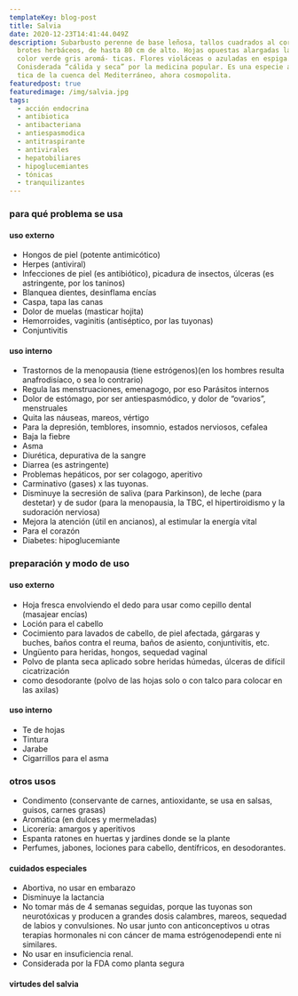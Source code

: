 ```yaml
---
templateKey: blog-post
title: Salvia
date: 2020-12-23T14:41:44.049Z
description: Subarbusto perenne de base leñosa, tallos cuadrados al corte,
  brotes herbáceos, de hasta 80 cm de alto. Hojas opuestas alargadas lanceoladas
  color verde gris aromá- ticas. Flores violáceas o azuladas en espiga.
  Conisderada “cálida y seca” por la medicina popular. Es una especie aromá-
  tica de la cuenca del Mediterráneo, ahora cosmopolita.
featuredpost: true
featuredimage: /img/salvia.jpg
tags:
  - acción endocrina
  - antibiotica
  - antibacteriana
  - antiespasmodica
  - antitraspirante
  - antivirales
  - hepatobiliares
  - hipoglucemiantes
  - tónicas
  - tranquilizantes
---
```

### para qué problema se usa

#### uso externo

* Hongos de piel (potente antimicótico)
* Herpes (antiviral)
* Infecciones de piel (es antibiótico), picadura de insectos, úlceras (es astringente, por los taninos)
* Blanquea dientes, desinflama encías
* Caspa, tapa las canas
* Dolor de muelas (masticar hojita)
* Hemorroides, vaginitis (antiséptico, por las tuyonas)
* Conjuntivitis

#### uso interno

* Trastornos de la menopausia (tiene estrógenos)(en los hombres resulta anafrodisíaco, o sea lo contrario)
* Regula las menstruaciones, emenagogo, por eso Parásitos internos
* Dolor de estómago, por ser antiespasmódico, y dolor de “ovarios”, menstruales
* Quita las náuseas, mareos, vértigo
* Para la depresión, temblores, insomnio, estados nerviosos, cefalea
* Baja la fiebre
* Asma
* Diurética, depurativa de la sangre
* Diarrea (es astringente)
* Problemas hepáticos, por ser colagogo, aperitivo
* Carminativo (gases) x las tuyonas.
* Disminuye la secresión de saliva (para Parkinson), de leche (para destetar) y de sudor (para la menopausia, la TBC, el hipertiroidismo y la sudoración nerviosa)
* Mejora la atención (útil en ancianos), al estimular la energía vital
* Para el corazón
* Diabetes: hipoglucemiante

### preparación y modo de uso

#### uso externo

* Hoja fresca envolviendo el dedo para usar como cepillo dental (masajear encías)
* Loción para el cabello
* Cocimiento para lavados de cabello, de piel afectada, gárgaras y buches, baños contra el reuma, baños de asiento, conjuntivitis, etc.
* Ungüento para heridas, hongos, sequedad vaginal
* Polvo de planta seca aplicado sobre heridas húmedas, úlceras de difícil cicatrización
* como desodorante (polvo de las hojas solo o con talco para colocar en las axilas)

#### uso interno

* Te de hojas
* Tintura
* Jarabe
* Cigarrillos para el asma

### otros usos

* Condimento (conservante de carnes, antioxidante, se usa en salsas, guisos, carnes grasas)
* Aromática (en dulces y mermeladas)
* Licorería: amargos y aperitivos
* Espanta ratones en huertas y jardines donde se la plante
* Perfumes, jabones, lociones para cabello, dentífricos, en desodorantes.

#### cuidados especiales

* Abortiva, no usar en embarazo
* Disminuye la lactancia
* No tomar más de 4 semanas seguidas, porque las tuyonas son neurotóxicas y producen a grandes dosis calambres, mareos, sequedad de labios y convulsiones. No usar junto con anticonceptivos u otras terapias hormonales ni con cáncer de mama estrógenodependi ente ni similares.
* No usar en insuficiencia renal.
* Considerada por la FDA como planta segura

#### virtudes del salvia